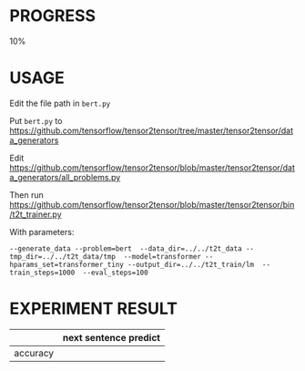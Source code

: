 # PROGRESS

10%

# USAGE

Edit the file path in `bert.py`

Put `bert.py` to https://github.com/tensorflow/tensor2tensor/tree/master/tensor2tensor/data_generators

Edit https://github.com/tensorflow/tensor2tensor/blob/master/tensor2tensor/data_generators/all_problems.py

Then run https://github.com/tensorflow/tensor2tensor/blob/master/tensor2tensor/bin/t2t_trainer.py

With parameters:
```
--generate_data --problem=bert  --data_dir=../../t2t_data --tmp_dir=../../t2t_data/tmp  --model=transformer --hparams_set=transformer_tiny --output_dir=../../t2t_train/lm  --train_steps=1000  --eval_steps=100
```

# EXPERIMENT RESULT

|  | next sentence predict |
| ------ | ------ |
| accuracy |  |

